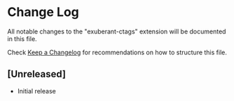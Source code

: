 # Change Log
All notable changes to the "exuberant-ctags" extension will be documented in this file.

Check [Keep a Changelog](http://keepachangelog.com/) for recommendations on how to structure this file.

## [Unreleased]
- Initial release